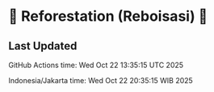 
# 🌳 Reforestation (Reboisasi) 🌲

## Last Updated

GitHub Actions time: Wed Oct 22 13:35:15 UTC 2025

Indonesia/Jakarta time: Wed Oct 22 20:35:15 WIB 2025
